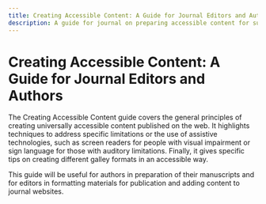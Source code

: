 ```yaml
---
title: Creating Accessible Content: A Guide for Journal Editors and Authors
description: A guide for journal on preparing accessible content for submission and publication.
---
```


# Creating Accessible Content: A Guide for Journal Editors and Authors

The Creating Accessible Content guide covers the general principles of creating universally accessible content published on the web. It highlights techniques to address specific limitations or the use of assistive technologies, such as screen readers for people with visual impairment or sign language for those with auditory limitations. Finally, it gives specific tips on creating different galley formats in an accessible way.

This guide will be useful for authors in preparation of their manuscripts and for editors in formatting materials for publication and adding content to journal websites.
